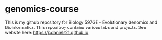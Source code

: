 # genomics-course
This is my github repository for Biology 597GE - Evolutionary Genomics and Bioinformatics. This repositroy contains various labs and projects.
See website here: https://jcdaniels21.github.io
